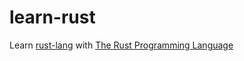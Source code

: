 # learn-rust

Learn [rust-lang](rust-lang.org) with [The Rust Programming Language](https://doc.rust-lang.org/stable/book/second-edition/)
